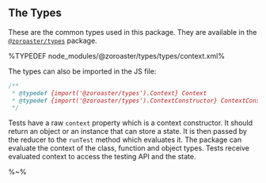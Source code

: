 ## The Types

These are the common types used in this package. They are available in the [`@zoroaster/types`](https://github.com/contexttesting/types) package.

%TYPEDEF node_modules/@zoroaster/types/types/context.xml%

The types can also be imported in the JS file:

```js
/**
 * @typedef {import('@zoroaster/types').Context} Context
 * @typedef {import('@zoroaster/types').ContextConstructor} ContextConstructor
 */
```

Tests have a raw `context` property which is a context constructor. It should return an object or an instance that can store a state. It is then passed by the reducer to the `runTest` method which evaluates it. The package can evaluate the context of the class, function and object types. Tests receive evaluated context to access the testing API and the state.

%~%